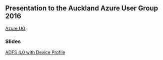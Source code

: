 ## Presentation to the Auckland Azure User Group 2016

[Azure UG](https://www.meetup.com/Auckland-Azure-Usergroup/events/233964875/)

### Slides 

[ADFS 4.0 with Device Profile](https://rbrayb.github.io/Presentations/ADFS-4-with-Device-Profile/ADFS-plus-Device-Profile.pptx)





